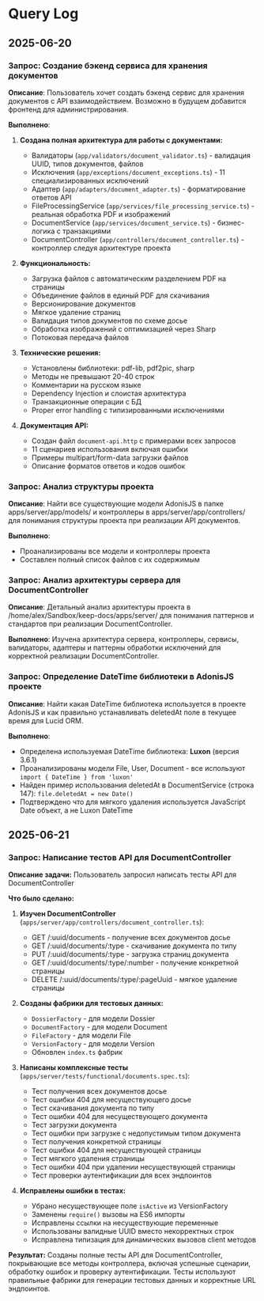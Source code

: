 # Query Log

## 2025-06-20

### Запрос: Создание бэкенд сервиса для хранения документов  
**Описание**: Пользователь хочет создать бэкенд сервис для хранения документов с API взаимодействием. Возможно в будущем добавится фронтенд для администрирования.

**Выполнено**:
1. **Создана полная архитектура для работы с документами:**
   - Валидаторы (`app/validators/document_validator.ts`) - валидация UUID, типов документов, файлов
   - Исключения (`app/exceptions/document_exceptions.ts`) - 11 специализированных исключений
   - Адаптер (`app/adapters/document_adapter.ts`) - форматирование ответов API
   - FileProcessingService (`app/services/file_processing_service.ts`) - реальная обработка PDF и изображений
   - DocumentService (`app/services/document_service.ts`) - бизнес-логика с транзакциями
   - DocumentController (`app/controllers/document_controller.ts`) - контроллер следуя архитектуре проекта

2. **Функциональность:**
   - Загрузка файлов с автоматическим разделением PDF на страницы
   - Объединение файлов в единый PDF для скачивания  
   - Версионирование документов
   - Мягкое удаление страниц
   - Валидация типов документов по схеме досье
   - Обработка изображений с оптимизацией через Sharp
   - Потоковая передача файлов

3. **Технические решения:**
   - Установлены библиотеки: pdf-lib, pdf2pic, sharp
   - Методы не превышают 20-40 строк
   - Комментарии на русском языке
   - Dependency Injection и слоистая архитектура
   - Транзакционные операции с БД
   - Proper error handling с типизированными исключениями

4. **Документация API:**
   - Создан файл `document-api.http` с примерами всех запросов
   - 11 сценариев использования включая ошибки
   - Примеры multipart/form-data загрузки файлов
   - Описание форматов ответов и кодов ошибок

### Запрос: Анализ структуры проекта
**Описание**: Найти все существующие модели AdonisJS в папке apps/server/app/models/ и контроллеры в apps/server/app/controllers/ для понимания структуры проекта при реализации API документов.

**Выполнено**: 
- Проанализированы все модели и контроллеры проекта
- Составлен полный список файлов с их содержимым

### Запрос: Анализ архитектуры сервера для DocumentController
**Описание**: Детальный анализ архитектуры проекта в /home/alex/Sandbox/keep-docs/apps/server/ для понимания паттернов и стандартов при реализации DocumentController.

**Выполнено**: Изучена архитектура сервера, контроллеры, сервисы, валидаторы, адаптеры и паттерны обработки исключений для корректной реализации DocumentController.

### Запрос: Определение DateTime библиотеки в AdonisJS проекте
**Описание**: Найти какая DateTime библиотека используется в проекте AdonisJS и как правильно устанавливать deletedAt поле в текущее время для Lucid ORM.

**Выполнено**: 
- Определена используемая DateTime библиотека: **Luxon** (версия 3.6.1)
- Проанализированы модели File, User, Document - все используют `import { DateTime } from 'luxon'`
- Найден пример использования deletedAt в DocumentService (строка 147): `file.deletedAt = new Date()`
- Подтверждено что для мягкого удаления используется JavaScript Date объект, а не Luxon DateTime

## 2025-06-21

### Запрос: Написание тестов API для DocumentController

**Описание задачи:**
Пользователь запросил написать тесты API для DocumentController

**Что было сделано:**

1. **Изучен DocumentController** (`apps/server/app/controllers/document_controller.ts`):
   - GET /:uuid/documents - получение всех документов досье
   - GET /:uuid/documents/:type - скачивание документа по типу  
   - PUT /:uuid/documents/:type - загрузка страниц документа
   - GET /:uuid/documents/:type/:number - получение конкретной страницы
   - DELETE /:uuid/documents/:type/:pageUuid - мягкое удаление страницы

2. **Созданы фабрики для тестовых данных:**
   - `DossierFactory` - для модели Dossier
   - `DocumentFactory` - для модели Document  
   - `FileFactory` - для модели File
   - `VersionFactory` - для модели Version
   - Обновлен `index.ts` фабрик

3. **Написаны комплексные тесты** (`apps/server/tests/functional/documents.spec.ts`):
   - Тест получения всех документов досье
   - Тест ошибки 404 для несуществующего досье
   - Тест скачивания документа по типу
   - Тест ошибки 404 для несуществующего документа
   - Тест загрузки документа
   - Тест ошибки при загрузке с недопустимым типом документа
   - Тест получения конкретной страницы
   - Тест ошибки 404 для несуществующей страницы
   - Тест мягкого удаления страницы
   - Тест ошибки 404 при удалении несуществующей страницы
   - Тест проверки аутентификации для всех эндпоинтов

4. **Исправлены ошибки в тестах:**
   - Убрано несуществующее поле `isActive` из VersionFactory
   - Заменены `require()` вызовы на ES6 импорты
   - Исправлены ссылки на несуществующие переменные
   - Использованы валидные UUID вместо некорректных строк
   - Исправлена типизация для динамических вызовов client методов

**Результат:**
Созданы полные тесты API для DocumentController, покрывающие все методы контроллера, включая успешные сценарии, обработку ошибок и проверку аутентификации. Тесты используют правильные фабрики для генерации тестовых данных и корректные URL эндпоинтов.